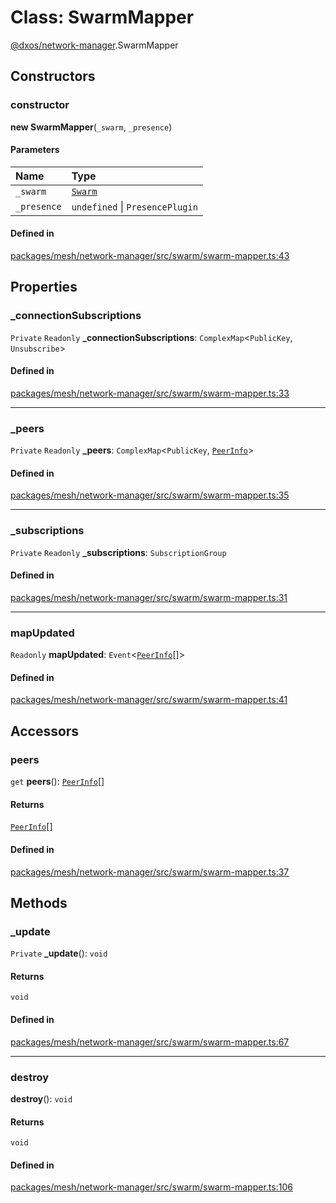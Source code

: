 # Class: SwarmMapper

[@dxos/network-manager](../modules/dxos_network_manager.md).SwarmMapper

## Constructors

### constructor

**new SwarmMapper**(`_swarm`, `_presence`)

#### Parameters

| Name | Type |
| :------ | :------ |
| `_swarm` | [`Swarm`](dxos_network_manager.Swarm.md) |
| `_presence` | `undefined` \| `PresencePlugin` |

#### Defined in

[packages/mesh/network-manager/src/swarm/swarm-mapper.ts:43](https://github.com/dxos/dxos/blob/main/packages/mesh/network-manager/src/swarm/swarm-mapper.ts#L43)

## Properties

### \_connectionSubscriptions

 `Private` `Readonly` **\_connectionSubscriptions**: `ComplexMap`<`PublicKey`, `Unsubscribe`\>

#### Defined in

[packages/mesh/network-manager/src/swarm/swarm-mapper.ts:33](https://github.com/dxos/dxos/blob/main/packages/mesh/network-manager/src/swarm/swarm-mapper.ts#L33)

___

### \_peers

 `Private` `Readonly` **\_peers**: `ComplexMap`<`PublicKey`, [`PeerInfo`](../interfaces/dxos_network_manager.PeerInfo.md)\>

#### Defined in

[packages/mesh/network-manager/src/swarm/swarm-mapper.ts:35](https://github.com/dxos/dxos/blob/main/packages/mesh/network-manager/src/swarm/swarm-mapper.ts#L35)

___

### \_subscriptions

 `Private` `Readonly` **\_subscriptions**: `SubscriptionGroup`

#### Defined in

[packages/mesh/network-manager/src/swarm/swarm-mapper.ts:31](https://github.com/dxos/dxos/blob/main/packages/mesh/network-manager/src/swarm/swarm-mapper.ts#L31)

___

### mapUpdated

 `Readonly` **mapUpdated**: `Event`<[`PeerInfo`](../interfaces/dxos_network_manager.PeerInfo.md)[]\>

#### Defined in

[packages/mesh/network-manager/src/swarm/swarm-mapper.ts:41](https://github.com/dxos/dxos/blob/main/packages/mesh/network-manager/src/swarm/swarm-mapper.ts#L41)

## Accessors

### peers

`get` **peers**(): [`PeerInfo`](../interfaces/dxos_network_manager.PeerInfo.md)[]

#### Returns

[`PeerInfo`](../interfaces/dxos_network_manager.PeerInfo.md)[]

#### Defined in

[packages/mesh/network-manager/src/swarm/swarm-mapper.ts:37](https://github.com/dxos/dxos/blob/main/packages/mesh/network-manager/src/swarm/swarm-mapper.ts#L37)

## Methods

### \_update

`Private` **_update**(): `void`

#### Returns

`void`

#### Defined in

[packages/mesh/network-manager/src/swarm/swarm-mapper.ts:67](https://github.com/dxos/dxos/blob/main/packages/mesh/network-manager/src/swarm/swarm-mapper.ts#L67)

___

### destroy

**destroy**(): `void`

#### Returns

`void`

#### Defined in

[packages/mesh/network-manager/src/swarm/swarm-mapper.ts:106](https://github.com/dxos/dxos/blob/main/packages/mesh/network-manager/src/swarm/swarm-mapper.ts#L106)
